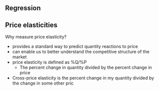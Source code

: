 ## Regression

## Price elasticities
Why measure price elasticity?
- provides a standard way to predict quantity reactions to price
- can enable us to better understand the competitive structure of the market
- price elasticity is defined as %Q/%P
  - The percent change in quantity divided by the percent change in price
- Cross-price elasticity is the percent change in my quantity divided by the change in some other pric
